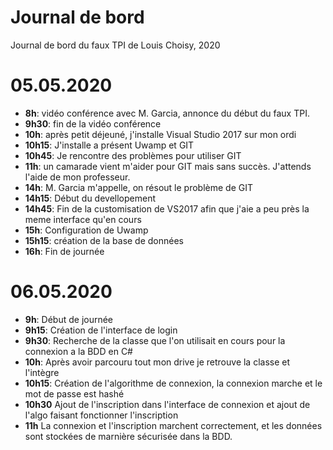 # Journal de bord

Journal de bord du faux TPI de Louis Choisy, 2020

# 05.05.2020

 - **8h**: vidéo conférence avec M. Garcia, annonce du début du faux TPI.
 -    **9h30**: fin de la vidéo conférence
 -    **10h**: après petit déjeuné, j'installe Visual Studio 2017 sur mon ordi
 - **10h15**: J'installe a présent Uwamp et GIT
 -  **10h45**: Je rencontre des problèmes pour utiliser GIT
 - **11h**: un camarade vient m'aider pour GIT mais sans succès. J'attends l'aide de mon professeur.
 - **14h**: M. Garcia m'appelle, on résout le problème de GIT
 - **14h15**: Début du devellopement
 -  **14h45**: Fin de la customisation de VS2017 afin que j'aie a peu près la meme interface qu'en cours
 -  **15h**: Configuration de Uwamp
 - **15h15**: création de la base de données
 - **16h**: Fin de journée

# 06.05.2020

 - **9h**: Début de journée
 - **9h15**: Création de l'interface de login
 - **9h30**: Recherche de la classe que l'on utilisait en cours pour la connexion a la BDD en C#
 - **10h**: Après avoir parcouru tout mon drive je retrouve la classe et l'intègre
 - **10h15**: Création de l'algorithme de connexion, la connexion marche et le mot de passe est hashé
 - **10h30** Ajout de l'inscription dans l'interface de connexion et ajout de l'algo faisant fonctionner l'inscription
 -  **11h** La connexion et l'inscription marchent correctement, et les données sont stockées de marnière sécurisée dans la BDD.




